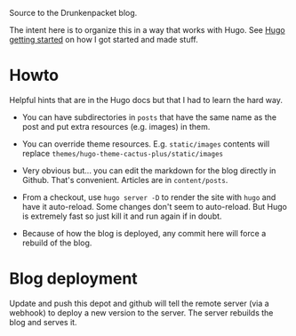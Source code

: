 Source to the Drunkenpacket blog.

The intent here is to organize this in a way that works with Hugo.
See [Hugo getting started](https://gohugo.io/getting-started/quick-start/)
on how I got started and made stuff.

# Howto
Helpful hints that are in the Hugo docs but that I had to learn the hard way.

* You can have subdirectories in `posts` that have the same name as
the post and put extra resources (e.g. images) in them.

* You can override theme resources. E.g. `static/images` contents will
replace `themes/hugo-theme-cactus-plus/static/images`

* Very obvious but... you can edit the markdown for the blog directly
in Github. That's convenient. Articles are in `content/posts`.

* From a checkout, use `hugo server -D` to render the site with `hugo`
and have it auto-reload. Some changes don't seem to auto-reload. But
Hugo is extremely fast so just kill it and run again if in doubt.

* Because of how the blog is deployed, any commit here will force a rebuild
of the blog.

# Blog deployment
Update and push this depot and github will tell the remote server (via
a webhook) to deploy a new version to the server. The server rebuilds the
blog and serves it.
